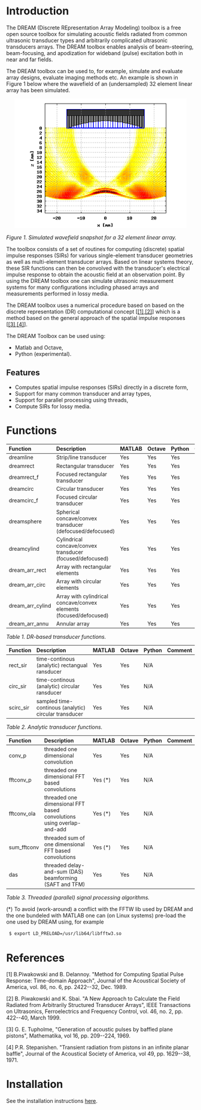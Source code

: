 # Introduction

The DREAM (Discrete REpresentation Array Modeling) toolbox is a free open source toolbox
for simulating acoustic fields radiated from common ultrasonic transducer types and arbitrarily
complicated ultrasonic transducers arrays. The DREAM toolbox enables analysis of beam-steering,
beam-focusing, and apodization for wideband (pulse) excitation both in near and far fields.

The DREAM toolbox can be used to, for example, simulate and evaluate array designs, evaluate imaging
methods etc. An example is shown in Figure 1 below where the wavefield of an (undersampled)
32 element linear array has been simulated.

<p align="center">
<img src="front.png">
</p>

_Figure 1. Simulated wavefield snapshot for a 32 element linear array._

The toolbox consists of a set of routines for computing (discrete) spatial impulse responses (SIRs)
for various single-element transducer geometries as well as multi-element transducer arrays. Based on
linear systems theory, these SIR functions can then be convolved with the transducer's electrical impulse
response to obtain the acoustic field at an observation point. By using the DREAM toolbox one can simulate
ultrasonic measurement systems for many configurations including phased arrays and measurements performed
in lossy media.

The DREAM toolbox uses a numerical procedure based on based on the discrete representation (DR) computational
concept [[[1]](#1),[[2]](#2)] which is a method based on the general approach of the spatial impulse responses [[[3]](#3),[[4]](#4)].

The DREAM Toolbox can be used using:
* Matlab and Octave,
* Python (experimental).


## Features

* Computes spatial impulse responses (SIRs) directly in a discrete form,
* Support for many common transducer and array types,
* Support for parallel processing using threads,
* Compute SIRs for lossy media.

# Functions

| Function  | Description  | MATLAB  | Octave  | Python  | Comment |
|:--|:--|:--|:--|:--|:--|
| dreamline | Strip/line transducer  | Yes  | Yes  | Yes  |   |
| dreamrect | Rectangular transducer  | Yes  |  Yes | Yes  |   |
| dreamrect_f | Focused rectangular transducer  | Yes  | Yes  | Yes  |   |
| dreamcirc | Circular transducer  | Yes  |Yes   | Yes  |   |
| dreamcirc_f | Focused circular transducer  | Yes  | Yes  |  Yes |   |
| dreamsphere | Spherical concave/convex transducer (defocused/defocused)  | Yes  | Yes  | Yes  |   |
| dreamcylind | Cylindrical concave/convex transducer (focused/defocused)  | Yes  | Yes  | Yes  |   |
| dream_arr_rect | Array with rectangular elements  | Yes  | Yes  | Yes  |   |
| dream_arr_circ | Array with circular elements  | Yes  | Yes  | Yes |   |
| dream_arr_cylind | Array with cylindrical concave/convex elements (focused/defocused) |  Yes | Yes | Yes  |   |
| dream_arr_annu | Annular array  | Yes  | Yes  | Yes  |   |

_Table 1. DR-based transducer functions._

| Function  | Description  | MATLAB  | Octave  | Python  | Comment |
|:--|:--|:--|:--|:--|:--|
| rect_sir | time-continous (analytic) rectangual ransducer | Yes  | Yes  | N/A  |  |
| circ_sir | time-continous (analytic) circular ransducer | Yes  | Yes  | N/A |  |
| scirc_sir | sampled time-continous (analytic) circular transducer | Yes  | Yes  | N/A  |   |

_Table 2. Analytic transducer functions._

| Function  | Description  | MATLAB  | Octave  | Python  | Comment |
|:--|:--|:--|:--|:--|:--|
| conv_p | threaded one dimensional convolution | Yes  | Yes  | N/A |  |
| fftconv_p | threaded one dimensional FFT based convolutions | Yes (*)  | Yes  | N/A |  |
| fftconv_ola | threaded one dimensional FFT based convolutions using overlap-and-add | Yes (*)  | Yes  | N/A |  |
| sum_fftconv | threaded sum of one dimensional FFT based convolutions | Yes (*)  | Yes  | N/A |  |
| das | threaded delay-and-sum (DAS) beamforming (SAFT and TFM) | Yes  | Yes  | N/A |  |

_Table 3. Threaded (parallel) signal processing algorithms._

(*) To avoid (work-around) a conflict with the FFTW lib used by DREAM and the one bundeled with MATLAB one can
(on Linux systems) pre-load the one used by DREAM using, for example
```bash
 $ export LD_PRELOAD=/usr/lib64/libfftw3.so
```

# References

<a id="1">[1]</a> B.Piwakowski and B. Delannoy. "Method for Computing Spatial Pulse Response: Time-domain Approach", Journal of the Acoustical
Society of America, vol. 86, no. 6, pp. 2422--32, Dec. 1989.

<a id="2">[2]</a> B. Piwakowski and K. Sbai. "A New Approach to Calculate the Field Radiated from Arbitrarily Structured Transducer Arrays",
IEEE Transactions on Ultrasonics, Ferroelectrics and Frequency Control, vol. 46, no. 2, pp. 422--40, March 1999.

<a id="3">[3]</a> G. E. Tupholme, "Generation of acoustic pulses by baffled plane pistons", Mathematika, vol 16, pp. 209--224, 1969.

<a id="4">[4]</a> P.R. Stepanishen. "Transient radiation from pistons in an infinite planar baffle", Journal of the Acoustical Society of America,
vol 49, pp. 1629--38, 1971.

# Installation

See the installation instructions [here](INSTALLATION.md).
